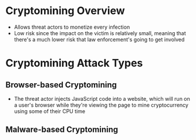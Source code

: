 # Cryptomining Overview

* Allows threat actors to monetize every infection
* Low risk since the impact on the victim is relatively small, meaning that there's a much lower risk that law enforcement's going to get involved

# Cryptomining Attack Types

## Browser-based Cryptomining

* The threat actor injects JavaScript code into a website, which will run on a user's browser while they're viewing the page to mine cryptocurrency using some of their CPU time

## Malware-based Cryptomining  
